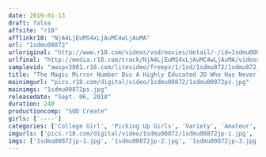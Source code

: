 ```yaml
---
date: 2019-01-13
draft: false
affsite: "r18"
afflinkr18: "NjA4LjEuMS4xLjAuMC4wLjAuMA"
url: "1sdmu00872"
urloriginal: "http://www.r18.com/videos/vod/movies/detail/-/id=1sdmu00872"
urlfinal: "http://media.r18.com/track/NjA4LjEuMS4xLjAuMC4wLjAuMA/videos/vod/movies/detail/-/id=1sdmu00872"
samplevid: "awspv3001.r18.com/litevideo/freepv/1/1sd/1sdmu872/1sdmu872_dmb_w.mp4"
title: "The Magic Mirror Number Bus A Highly Educated JD Who Has Never Cum With Her Pussy Is Getting Her G-Spot Stimulated In A Body Rocking Backdoor Banging First-Time Blushing Ecstatic Orgasmic Fuck! She's Getting Her Pussy Kneaded In A Hot Massage That Will Melt Her Body Until She Loses Her Mind In Perverted Orgasmic Ecstasy!! 10 Girls, 10 Fucks!"
mainimgurl: "pics.r18.com/digital/video/1sdmu00872/1sdmu00872ps.jpg"
mainimgs: "1sdmu00872ps.jpg"
releasedate: "Sept. 06, 2018"
duration: 240
productioncomp: "SOD Create"
girls: ['----']
categories: ['College Girl', 'Picking Up Girls', 'Variety', 'Amateur', 'Squirting', 'Over 4 Hours', 'Hi-Def']
imgurls: ['pics.r18.com/digital/video/1sdmu00872/1sdmu00872jp-1.jpg', 'pics.r18.com/digital/video/1sdmu00872/1sdmu00872jp-2.jpg', 'pics.r18.com/digital/video/1sdmu00872/1sdmu00872jp-3.jpg', 'pics.r18.com/digital/video/1sdmu00872/1sdmu00872jp-4.jpg', 'pics.r18.com/digital/video/1sdmu00872/1sdmu00872jp-5.jpg', 'pics.r18.com/digital/video/1sdmu00872/1sdmu00872jp-6.jpg', 'pics.r18.com/digital/video/1sdmu00872/1sdmu00872jp-7.jpg', 'pics.r18.com/digital/video/1sdmu00872/1sdmu00872jp-8.jpg', 'pics.r18.com/digital/video/1sdmu00872/1sdmu00872jp-9.jpg', 'pics.r18.com/digital/video/1sdmu00872/1sdmu00872jp-10.jpg', 'pics.r18.com/digital/video/1sdmu00872/1sdmu00872jp-11.jpg', 'pics.r18.com/digital/video/1sdmu00872/1sdmu00872jp-12.jpg', 'pics.r18.com/digital/video/1sdmu00872/1sdmu00872jp-13.jpg', 'pics.r18.com/digital/video/1sdmu00872/1sdmu00872jp-14.jpg', 'pics.r18.com/digital/video/1sdmu00872/1sdmu00872jp-15.jpg', 'pics.r18.com/digital/video/1sdmu00872/1sdmu00872jp-16.jpg', 'pics.r18.com/digital/video/1sdmu00872/1sdmu00872jp-17.jpg', 'pics.r18.com/digital/video/1sdmu00872/1sdmu00872jp-18.jpg', 'pics.r18.com/digital/video/1sdmu00872/1sdmu00872jp-19.jpg', 'pics.r18.com/digital/video/1sdmu00872/1sdmu00872jp-20.jpg']
imgs: ['1sdmu00872jp-1.jpg', '1sdmu00872jp-2.jpg', '1sdmu00872jp-3.jpg', '1sdmu00872jp-4.jpg', '1sdmu00872jp-5.jpg', '1sdmu00872jp-6.jpg', '1sdmu00872jp-7.jpg', '1sdmu00872jp-8.jpg', '1sdmu00872jp-9.jpg', '1sdmu00872jp-10.jpg', '1sdmu00872jp-11.jpg', '1sdmu00872jp-12.jpg', '1sdmu00872jp-13.jpg', '1sdmu00872jp-14.jpg', '1sdmu00872jp-15.jpg', '1sdmu00872jp-16.jpg', '1sdmu00872jp-17.jpg', '1sdmu00872jp-18.jpg', '1sdmu00872jp-19.jpg', '1sdmu00872jp-20.jpg']
---
```


